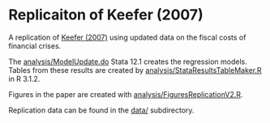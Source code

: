 Replicaiton of Keefer (2007)
=====================

A replication of [Keefer (2007)](http://dx.doi.org/10.1017/S0020818307070208)
using updated data on the fiscal costs of financial crises.

The [analysis/ModelUpdate.do](analysis/ModelUpdate.do) Stata 12.1 creates
the regression models. Tables from these results are created by
[analysis/StataResultsTableMaker.R](analysis/StataResultsTableMaker.R) in R
3.1.2.

Figures in the paper are created with
[analysis/FiguresReplicationV2.R](analysis/FiguresReplicationV2.R).

Replication data can be found in the [data/](data/) subdirectory.

